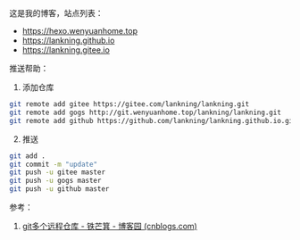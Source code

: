 这是我的博客，站点列表：

- https://hexo.wenyuanhome.top
- https://lankning.github.io
- https://lankning.gitee.io

推送帮助：

1. 添加仓库

```bash
git remote add gitee https://gitee.com/lankning/lankning.git
git remote add gogs http://git.wenyuanhome.top/lankning/lankning.git
git remote add github https://github.com/lankning/lankning.github.io.git
```

2. 推送

```bash
git add .
git commit -m "update"
git push -u gitee master
git push -u gogs master
git push -u github master
```

参考：

1. [git多个远程仓库 - 铁芒箕 - 博客园 (cnblogs.com)](https://www.cnblogs.com/bwar/p/9297343.html)